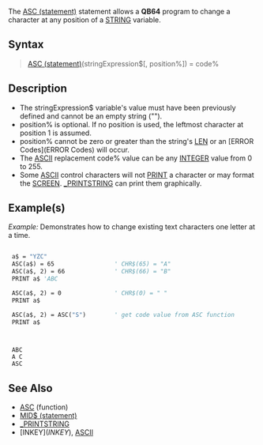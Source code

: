 The [ASC (statement)](ASC (statement)) statement allows a **QB64** program to change a character at any position of a [STRING](STRING) variable.


## Syntax
 
>  [ASC (statement)](ASC (statement))(stringExpression$[, position%]) = code%


## Description

* The stringExpression$ variable's value must have been previously defined and cannot be an empty string ("").
* position% is optional. If no position is used, the leftmost character at position 1 is assumed.
* position% cannot be zero or greater than the string's [LEN](LEN) or an [ERROR Codes](ERROR Codes) will occur.
* The [ASCII](ASCII) replacement code% value can be any [INTEGER](INTEGER) value from 0 to 255.
* Some [ASCII](ASCII) control characters will not [PRINT](PRINT) a character or may format the [SCREEN](SCREEN). [_PRINTSTRING](_PRINTSTRING) can print them graphically.


## Example(s)

*Example:* Demonstrates how to change existing text characters one letter at a time.

```vb

 a$ = "YZC"
 ASC(a$) = 65                 ' CHR$(65) = "A"
 ASC(a$, 2) = 66              ' CHR$(66) = "B"
 PRINT a$ 'ABC

 ASC(a$, 2) = 0               ' CHR$(0) = " " 
 PRINT a$

 ASC(a$, 2) = ASC("S")        ' get code value from ASC function
 PRINT a$

```


```text


 ABC
 A C
 ASC

```



## See Also

* [ASC](ASC) (function)
* [MID$ (statement)](MID$ (statement))
* [_PRINTSTRING](_PRINTSTRING)
* [INKEY$](INKEY$), [ASCII](ASCII)




